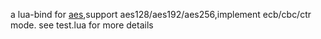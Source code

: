 a lua-bind for [aes](https://github.com/kokke/tiny-AES-c),support aes128/aes192/aes256,implement ecb/cbc/ctr mode. see test.lua for more details
